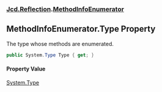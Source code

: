 ### [Jcd.Reflection](Jcd.Reflection.md 'Jcd.Reflection').[MethodInfoEnumerator](Jcd.Reflection.MethodInfoEnumerator.md 'Jcd.Reflection.MethodInfoEnumerator')

## MethodInfoEnumerator.Type Property

The type whose methods are enumerated.

```csharp
public System.Type Type { get; }
```

#### Property Value
[System.Type](https://docs.microsoft.com/en-us/dotnet/api/System.Type 'System.Type')